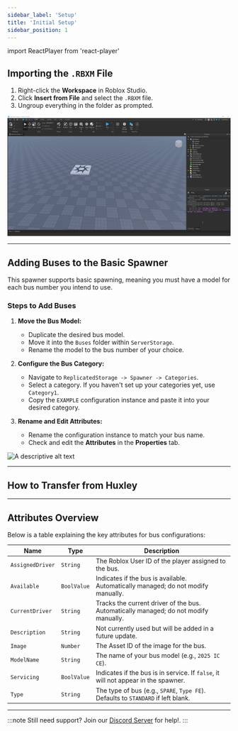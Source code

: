 ```yaml
---
sidebar_label: 'Setup'
title: 'Initial Setup'
sidebar_position: 1
---
```

import ReactPlayer from 'react-player'

## Importing the `.RBXM` File

1. Right-click the **Workspace** in Roblox Studio.
2. Click **Insert from File** and select the `.RBXM` file.
3. Ungroup everything in the folder as prompted.

![A descriptive alt text](./gif-1.gif)

---

## Adding Buses to the Basic Spawner

This spawner supports basic spawning, meaning you must have a model for each bus number you intend to use.

### Steps to Add Buses

1. **Move the Bus Model:**
   - Duplicate the desired bus model.
   - Move it into the `Buses` folder within `ServerStorage`.
   - Rename the model to the bus number of your choice.

2. **Configure the Bus Category:**
   - Navigate to `ReplicatedStorage -> Spawner -> Categories`.
   - Select a category. If you haven't set up your categories yet, use `Category1`.
   - Copy the `EXAMPLE` configuration instance and paste it into your desired category.

3. **Rename and Edit Attributes:**
   - Rename the configuration instance to match your bus name.
   - Check and edit the **Attributes** in the **Properties** tab.

![A descriptive alt text](./gif-2.gif)

---

## How to Transfer from Huxley

<ReactPlayer url="https://www.youtube.com/watch?v=52kSKijLcL8" controls width="100%" height="360px" />

---

## Attributes Overview

Below is a table explaining the key attributes for bus configurations:

| Name           | Type       | Description                                                                                      |
|----------------|------------|--------------------------------------------------------------------------------------------------|
| `AssignedDriver` | `String`   | The Roblox User ID of the player assigned to the bus.                                           |
| `Available`      | `BoolValue`| Indicates if the bus is available. Automatically managed; do not modify manually.               |
| `CurrentDriver`  | `String`   | Tracks the current driver of the bus. Automatically managed; do not modify manually.            |
| `Description`    | `String`   | Not currently used but will be added in a future update.                                        |
| `Image`          | `Number`   | The Asset ID of the image for the bus.                                                          |
| `ModelName`      | `String`   | The name of your bus model (e.g., `2025 IC CE`).                                                |
| `Servicing`      | `BoolValue`| Indicates if the bus is in service. If `false`, it will not appear in the spawner.               |
| `Type`           | `String`   | The type of bus (e.g., `SPARE`, `Type FE`). Defaults to `STANDARD` if left blank.               |

---

:::note
Still need support? Join our [Discord Server](https://discord.gg/5k85S4KWSR) for help!.
:::